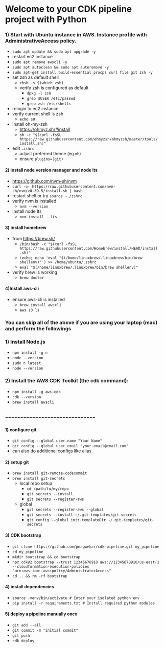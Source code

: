 # Welcome to your CDK pipeline project with Python

### 1) Start with Ubuntu instance in AWS. Instance profile with AdministrativeAccess policy.
- `sudo apt update && sudo apt upgrade -y`
- restart ec2 instance
- `sudo apt remove awscli -y`
- `sudo apt autoclean && sudo apt autoremove -y`
- `sudo apt-get install build-essential procps curl file git zsh -y`
- set zsh as default shell
  - `chsh -s $(which zsh)`
  - verify zsh is configured as default
    - `dpkg -l zsh`
    - `grep $USER /etc/passwd`
    - `grep zsh /etc/shells`
- relogin to ec2 instance
- verify current shell is zsh
  - `echo $0`
- install oh-my-zsh
  - https://ohmyz.sh/#install
  - `sh -c "$(curl -fsSL https://raw.githubusercontent.com/ohmyzsh/ohmyzsh/master/tools/install.sh)"`
- edit `.zshrc`
  - adjust preferred theme (eg `mh`)
  - ensure `plugins=(git)`

#### 2) install node version manager and node lts
- https://github.com/nvm-sh/nvm
- `curl -o- https://raw.githubusercontent.com/nvm-sh/nvm/v0.39.5/install.sh | bash`
- restart shell or try `source ~./zshrc`
- verify nvm is installed
  - `nvm --version`
- install node lts
  - `nvm install --lts`

#### 3) install homebrew
- from https://brew.sh/
  - `/bin/bash -c "$(curl -fsSL https://raw.githubusercontent.com/Homebrew/install/HEAD/install.sh)"`
  - `(echo; echo 'eval "$(/home/linuxbrew/.linuxbrew/bin/brew shellenv)"') >> /home/ubuntu/.zshrc`
  - `eval "$(/home/linuxbrew/.linuxbrew/bin/brew shellenv)"`
- verify brew is working
  - `brew doctor`

#### 4)Install aws-cli
- ensure aws-cli is installed
  - `brew install awscli`
  -  `aws s3 ls`

### You can skip all of the above if you are using your laptop (mac) and perform the followings
### 1) Install Node.js 
  - `npm install -g n`
  - `node --version`
  - `sudo n latest`
  - `node --version`

### 2) Install the AWS CDK Toolkit (the cdk command):
  - `npm install -g aws-cdk`
  - `cdk --version`
  - `brew install awscli`

## ------------------------------

#### 1) configure git

- `git config --global user.name "Your Name"`
- `git config --global user.email "your.email@email.com"`
- can also do additional configs like alias

#### 2) setup git 

- `brew install git-remote-codecommit`
- `brew install git-secrets`
  - local repo setup
    - `cd /path/to/my/repo`
    - `git secrets --install`
    - `git secrets --register-aws`
  - global
    - `git secrets --register-aws --global`
    - `git secrets --install ~/.git-templates/git-secrets`
    - `git config --global init.templateDir ~/.git-templates/git-secrets`

#### 3) CDK bootstrap

  - `git clone https://github.com/pnagwekar/cdk-pipeline.git my_pipeline`
  - `cd my_pipeline`
  - `mkdir bootstrap && cd bootstrap`
  - `npx cdk@2 bootstrap --trust 12345678910 aws://12345678910/us-east-1 --cloudformation-execution-policies "arn:aws:iam::aws:policy/AdministratorAccess"`
  - `cd .. && rm -rf bootstrap`


#### 4) install dependencies
  - `source .venv/bin/activate # Enter your isolated python env`
  - `pip install -r requirements.txt # Install required python modules`

#### 5) deploy a pipeline manually once
  - `git add --all`
  - `git commit -m "initial commit"`
  - `git push`
  - `cdk deploy`


